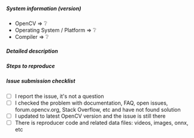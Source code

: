 ##### System information (version)
<!-- Example
- OpenCV => 4.2
- Operating System / Platform => Windows 64 Bit
- Compiler => Visual Studio 2017
-->

- OpenCV => :grey_question:
- Operating System / Platform => :grey_question:
- Compiler => :grey_question:

##### Detailed description

<!-- your description -->

##### Steps to reproduce

<!-- to add code example fence it with triple backticks and optional file extension
    ```.cpp
    // C++ code example
    ```
 or attach as .txt or .zip file
-->

##### Issue submission checklist

 - [ ] I report the issue, it's not a question
   <!--
   OpenCV team works with forum.opencv.org, Stack Overflow and other communities
   to discuss problems. Tickets with question without real issue statement will be
   closed.
   -->
 - [ ] I checked the problem with documentation, FAQ, open issues,
       forum.opencv.org, Stack Overflow, etc and have not found solution
   <!--
   Places to check:
   * OpenCV documentation: https://docs.opencv.org
   * FAQ page: https://github.com/opencv/opencv/wiki/FAQ
   * OpenCV forum: https://forum.opencv.org
   * OpenCV issue tracker: https://github.com/opencv/opencv/issues?q=is%3Aissue
   * Stack Overflow branch: https://stackoverflow.com/questions/tagged/opencv
   -->
 - [ ] I updated to latest OpenCV version and the issue is still there
   <!--
   master branch for OpenCV 4.x and 3.4 branch for OpenCV 3.x releases.
   OpenCV team supports only latest release for each branch.
   The ticket is closed, if the problem is not reproduced with modern version.
   -->
 - [ ] There is reproducer code and related data files: videos, images, onnx, etc
   <!--
   The best reproducer -- test case for OpenCV that we can add to the library.
   Recommendations for media files and binary files:
   * Try to reproduce the issue with images and videos in opencv_extra repository
     to reduce attachment size
   * Use PNG for images, if you report some CV related bug, but not image reader
     issue
   * Attach the image as archive to the ticket, if you report some reader issue.
     Image hosting services compress images and it breaks the repro code.
   * Provide ONNX file for some public model or ONNX file with with random weights,
     if you report ONNX parsing or handling issue. Architecture details diagram
     from netron tool can be very useful too. See https://lutzroeder.github.io/netron/
   -->
